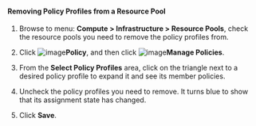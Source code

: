 #### Removing Policy Profiles from a Resource Pool

1. Browse to menu: **Compute > Infrastructure > Resource Pools**, check
    the resource pools you need to remove the policy profiles from.

2. Click ![image](../images/1941.png)**Policy**, and then click
    ![image](../images/1851.png)**Manage Policies**.

3. From the **Select Policy Profiles** area, click on the triangle next
    to a desired policy profile to expand it and see its member
    policies.

4. Uncheck the policy profiles you need to remove. It turns blue to
    show that its assignment state has changed.

5. Click **Save**.
